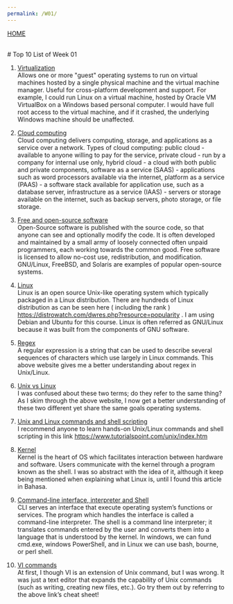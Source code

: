 ```yaml
---
permalink: /W01/
---
```

[HOME](../)

<br>
# Top 10 List of Week 01

1. [Virtualization](https://www.cs.uic.edu/~jbell/CourseNotes/OperatingSystems/)<br>
Allows one or more "guest" operating systems to run on virtual machines hosted by a single physical machine and the virtual machine manager. Useful for cross-platform development and support. For example, I could run Linux on a virtual machine, hosted by Oracle VM VirtualBox on a Windows based personal computer. I would have full root access to the virtual machine, and if it crashed, the underlying Windows machine should be unaffected.

2. [Cloud computing](https://www.cs.uic.edu/~jbell/CourseNotes/OperatingSystems/)<br>
Cloud computing delivers computing, storage, and applications as a service over a network. Types of cloud computing: public cloud - available to anyone willing to pay for the service, private cloud - run by a company for internal use only, hybrid cloud - a cloud with both public and private components, software as a service (SAAS) - applications such as word processors available via the internet, platform as a service (PAAS) - a software stack available for application use, such as a database server, infrastructure as a service (IAAS) - servers or storage available on the internet, such as backup servers, photo storage, or file storage.

3. [Free and open-source software]()<br>
Open-Source software is published with the source code, so that anyone can see and optionally modify the code. It  is often developed and maintained by a small army of loosely connected often unpaid programmers, each working towards the common good. Free software is licensed to allow no-cost use, redistribution, and modification. GNU/Linux, FreeBSD, and Solaris are examples of popular open-source systems.

4. [Linux](https://www.tutorialspoint.com/unix/index.htm)<br>
Linux is an open source Unix-like operating system which typically packaged in a Linux distribution. There are hundreds of Linux distribution as can be seen here ( including the rank ) https://distrowatch.com/dwres.php?resource=popularity . I am using Debian and Ubuntu for this course. Linux is often referred as GNU/Linux because it was built from the components of GNU software.

5. [Regex](https://www.tutorialspoint.com/unix/unix-regular-expressions.htm)<br>
A regular expression is a string that can be used to describe several sequences of characters which use largely in Linux commands. This above website gives me a better understanding about regex in Unix/Linux.

6. [Unix vs Linux](https://opensource.com/article/18/5/differences-between-linux-and-unix)<br>
I was confused about these two terms; do they refer to the same thing? As I skim through the above website, I now get a better understanding of these two different yet share the same goals operating systems.

7. [Unix and Linux commands and shell scripting](https://www.tutorialspoint.com/unix/index.htm)<br>
I recommend anyone to learn hands-on Unix/Linux commands and shell scripting in this link https://www.tutorialspoint.com/unix/index.htm

8. [Kernel](https://lms.onnocenter.or.id/wiki/index.php/Kernel)<br>
Kernel is the heart of OS which facilitates interaction between hardware and software. Users communicate with the kernel through a program known as the shell. I was so abstract with the idea of it, although it keep being mentioned when explaining what Linux is, until I found this article in Bahasa.

9. [Command-line interface, interpreter and Shell](https://en.wikipedia.org/wiki/List_of_command-line_interpreters)<br>
CLI serves an interface that execute operating system’s functions or services. The program which handles the interface is called a command-line interpreter. The shell is a command line interpreter; it translates commands entered by the user and converts them into a language that is understood by the kernel. In windows, we can fund cmd.exe, windows PowerShell, and in Linux we can use bash, bourne, or perl shell. 

10. [VI commands](http://web.mit.edu/merolish/Public/vi-ref.pdf )<br>
At first, I though VI is an extension of Unix command, but I was wrong. It was just a text editor that expands the capability of Unix commands (such as writing, creating new files, etc.). Go try them out by referring to the above link’s cheat sheet!
